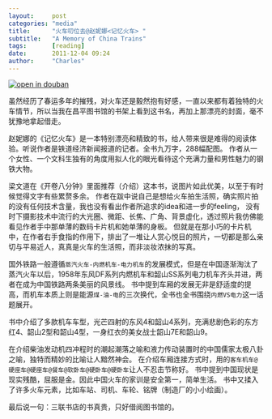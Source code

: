 ```yaml
---
layout:     post
categories: "media"
title:      "火车叨位去@赵妮娜<记忆火车> "
subtitle:   "A Memory of China Trains"
tags:       [reading]
date:       2011-12-04 09:24
author:     "Charles"
---
```


[![open in douban]({{site.imageurl}}}/a-memory-of-china-trains.jpg)](http://book.douban.com/subject/1877908/)

虽然经历了春运多年的摧残，对火车还是毅然抱有好感，一直以来都有着独特的火车情节，所以当我在昌平图书馆的书架上看到这书名，再加上那漂亮的封面，毫不犹豫地拿起借走。

赵妮娜的《记忆火车》是一本特别漂亮和精致的书，给人带来很是难得的阅读体验。听说作者是铁道经济新闻报道的记者。全书九万字，288幅配图。
作者从一个女性、一个文科生独有的角度用拟人化的眼光看待这个充满力量和男性魅力的钢铁大物。

梁文道在《开卷八分钟》里面推荐（介绍）这本书，说图片如此优美，以至于有时候觉得文字有些累赘多余。
作者在跋中说自己是想给火车拍生活照，确实照片拍的没有任何技术含量，我也没有看出作者所追求的idea和进一步的feeling，
没有时下摄影技术中流行的大光圈、微距、长焦、广角、背景虚化，透过照片我仿佛能看见作者手中那单薄的数码卡片机和她单薄的身板。
但就是在那小巧的卡片机中，在作者右手食指的作用下，排出了一堆让人赏心悦目的照片，一切都是那么亲切与平易近人，真真是火车的生活照，而非淡妆浓抹的写真。

国外铁路一般遵循`蒸汽火车-内燃机车-电力机车`的发展模式，但是在中国逐渐淘汰了蒸汽火车以后，1958年东风DF系列内燃机车和韶山SS系列电力机车齐头并进，两者在成为中国铁路两条美丽的风景线。
书中提到车厢的发展无非是舒适度的提高，而机车本质上则是能源`煤-油-电`的三次换代，全书也全书围绕`内燃VS电力`这一话题展开。

书中介绍了多款机车车型，光芒四射的东风4和韶山4系列，充满悲剧色彩的东方红4、韶山2型和韶山4型，一身红衣的美女战士韶山7E和韶山9。

在介绍柴油发动机四冲程时的潮起潮落之喻和液力传动装置时的中国儒家太极八卦之喻，独特而精妙的比喻让人黯然神会。
在介绍车厢连接方式时，用的`客车机车@硬座车@硬座车@餐车@软卧车@硬卧车@硬卧车`让人不忍击节称好。
书中提到中国现状是现实残酷，屈服是金。因此中国火车的家训是安全第一，简单生活。
书中又揉入了许多火车元素，比如车站、司机、车轮、铭牌（制造厂的小小绘画）。

最后说一句：三联书店的书真贵，只好借阅图书馆的。